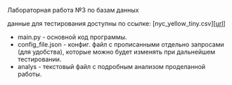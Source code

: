 Лабораторная работа №3 по базам данных

данные для тестирования доступны по ссылке: [nyc_yellow_tiny.csv][[url](https://disk.yandex.ru/d/k_YONSDwYojzwA)]
* main.py - основной код программы.
* config_file.json - конфиг. файл с прописанными отдельно запросами (для удобства), которые можно будет
  изменять при дальнейшем тестировании.
* analys - текстовый файл с подробным анализом проделанной работы.
